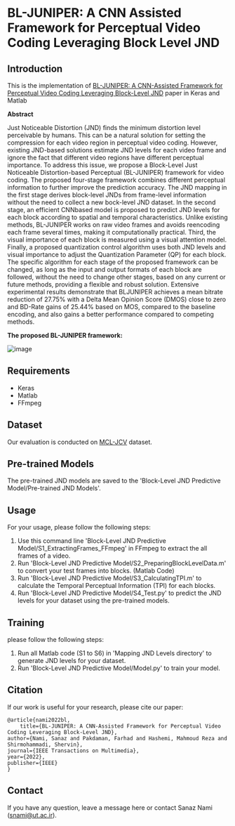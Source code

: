 # BL-JUNIPER: A CNN Assisted Framework for Perceptual Video Coding Leveraging Block Level JND

## Introduction

This is the implementation of [BL-JUNIPER: A CNN-Assisted Framework for Perceptual Video Coding Leveraging Block-Level JND](https://ieeexplore.ieee.org/abstract/document/9810507) paper in Keras and Matlab

**Abstract**

Just Noticeable Distortion (JND) finds the minimum distortion level perceivable by humans. This can be a natural solution for setting the compression for each video region in perceptual video coding. However, existing JND-based solutions estimate JND levels for each video frame and ignore the fact that different video regions have different perceptual importance. To address this issue, we propose a Block-Level Just Noticeable Distortion-based Perceptual (BL-JUNIPER) framework for video coding. The proposed four-stage framework combines different perceptual information to further improve the prediction accuracy. The JND mapping in the first stage derives block-level JNDs from frame-level information without the need to collect a new bock-level JND dataset. In the second stage, an efficient CNNbased model is proposed to predict JND levels for each block according to spatial and temporal characteristics. Unlike existing methods, BL-JUNIPER works on raw video frames and avoids reencoding each frame several times, making it computationally practical. Third, the visual importance of each block is measured using a visual attention model. Finally, a proposed quantization control algorithm uses both JND levels and visual importance to adjust the Quantization Parameter (QP) for each block. The specific algorithm for each stage of the proposed framework can be changed, as long as the input and output formats of each block are followed, without the need to change other stages, based on any current or future methods, providing a flexible and robust solution. Extensive experimental results demonstrate that BLJUNIPER achieves a mean bitrate reduction of 27.75% with a Delta Mean Opinion Score (DMOS) close to zero and BD-Rate gains of 25.44% based on MOS, compared to the baseline encoding, and also gains a better performance compared to competing methods.


**The proposed BL-JUNIPER framework:**

![image](https://user-images.githubusercontent.com/59918141/197768571-20a1aa16-30f0-45ac-ad0b-e798f534950f.png)


## Requirements

- Keras
- Matlab
- FFmpeg


## Dataset

Our evaluation is conducted on [MCL-JCV](https://mcl.usc.edu/mcl-jcv-dataset/) dataset.


## Pre-trained Models
The pre-trained JND models are saved to the 'Block-Level JND Predictive Model/Pre-trained JND Models'.


## Usage

For your usage, please follow the following steps:
  1. Use this command line 'Block-Level JND Predictive Model/S1_ExtractingFrames_FFmpeg' in FFmpeg to extract the all frames of a video.
  2. Run 'Block-Level JND Predictive Model/S2_PreparingBlockLevelData.m' to convert your test frames into blocks. (Matlab Code)
  3. Run 'Block-Level JND Predictive Model/S3_CalculatingTPI.m' to calculate the Temporal Perceptual Information (TPI) for each blocks.
  4. Run 'Block-Level JND Predictive Model/S4_Test.py' to predict the JND levels for your dataset using the pre-trained models.


## Training

please follow the following steps:
  1. Run all Matlab code (S1 to S6) in 'Mapping JND Levels directory' to generate JND levels for your dataset.
  2. Run 'Block-Level JND Predictive Model/Model.py' to train your model.


## Citation

If our work is useful for your research, please cite our paper:

    @article{nami2022bl,
    	title={BL-JUNIPER: A CNN-Assisted Framework for Perceptual Video Coding Leveraging Block-Level JND},
	author={Nami, Sanaz and Pakdaman, Farhad and Hashemi, Mahmoud Reza and Shirmohammadi, Shervin},
	journal={IEEE Transactions on Multimedia},
	year={2022},
	publisher={IEEE}
    }

## Contact

If you have any question, leave a message here or contact Sanaz Nami (snami@ut.ac.ir).
